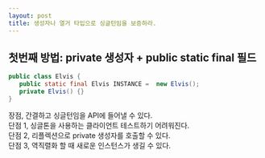 ```yaml
---
layout: post
title: 생성자나 열거 타입으로 싱글턴임을 보증하라.
---
```



## 첫번째 방법: private 생성자 + public static final 필드
~~~java
public class Elvis {
   public static final Elvis INSTANCE =  new Elvis();
   private Elvis() {}
}
~~~

장점, 간결하고 싱글턴임을 API에 들어낼 수 있다.   
단점 1, 싱글톤을 사용하는 클라이언트 테스트하기 어려워진다.   
단점 2, 리플렉션으로 private 생성자를 호출할 수 있다.   
단점 3, 역직렬화 할 때 새로운 인스턴스가 생길 수 있다.   